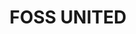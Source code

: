 ---
title : "FOSS UNITED"
logo : "assets/images/community_partners/fossunited.png"
twitter : "fossunited"
website: "https://fossunited.org/"
---
